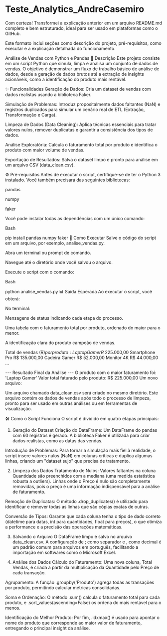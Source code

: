 # Teste_Analytics_AndreCasemiro



Com certeza! Transformei a explicação anterior em um arquivo README.md completo e bem estruturado, ideal para ser usado em plataformas como o GitHub.

Este formato inclui seções como descrição do projeto, pré-requisitos, como executar e a explicação detalhada do funcionamento.

Análise de Vendas com Python e Pandas
📜 Descrição
Este projeto consiste em um script Python que simula, limpa e analisa um conjunto de dados de vendas. O objetivo é demonstrar um fluxo de trabalho básico de análise de dados, desde a geração de dados brutos até a extração de insights acionáveis, como a identificação do produto mais rentável.

✨ Funcionalidades
Geração de Dados: Cria um dataset de vendas com dados realistas usando a biblioteca Faker.

Simulação de Problemas: Introduz propositalmente dados faltantes (NaN) e registros duplicados para simular um cenário real de ETL (Extração, Transformação e Carga).

Limpeza de Dados (Data Cleaning): Aplica técnicas essenciais para tratar valores nulos, remover duplicatas e garantir a consistência dos tipos de dados.

Análise Exploratória: Calcula o faturamento total por produto e identifica o produto com maior volume de vendas.

Exportação de Resultados: Salva o dataset limpo e pronto para análise em um arquivo CSV (data_clean.csv).

⚙️ Pré-requisitos
Antes de executar o script, certifique-se de ter o Python 3 instalado. Você também precisará das seguintes bibliotecas:

pandas

numpy

faker

Você pode instalar todas as dependências com um único comando:

Bash

pip install pandas numpy faker
🚀 Como Executar
Salve o código do script em um arquivo, por exemplo, analise_vendas.py.

Abra um terminal ou prompt de comando.

Navegue até o diretório onde você salvou o arquivo.

Execute o script com o comando:

Bash

python analise_vendas.py
📊 Saída Esperada
Ao executar o script, você obterá:

No terminal:

Mensagens de status indicando cada etapa do processo.

Uma tabela com o faturamento total por produto, ordenado do maior para o menor.

A identificação clara do produto campeão de vendas.

Total de vendas (R$) por produto:
Laptop Gamer        R$ 225.000,00
Smartphone Pro      R$ 135.000,00
Cadeira Gamer       R$ 52.000,00
Monitor 4K          R$ 44.000,00
...

--- Resultado Final da Análise ---
O produto com o maior faturamento foi: 'Laptop Gamer'
Valor total faturado pelo produto: R$ 225.000,00
Um novo arquivo:

Um arquivo chamado data_clean.csv será criado no mesmo diretório. Este arquivo contém os dados de vendas após todo o processo de limpeza, pronto para ser usado em outras análises ou em ferramentas de visualização.

🛠️ Como o Script Funciona
O script é dividido em quatro etapas principais:

1. Geração do Dataset
Criação do DataFrame: Um DataFrame do pandas com 60 registros é gerado. A biblioteca Faker é utilizada para criar dados realistas, como as datas das vendas.

Introdução de Problemas: Para tornar a simulação mais fiel à realidade, o script insere valores nulos (NaN) em colunas críticas e duplica algumas linhas, criando um "dataset sujo" que precisa de tratamento.

2. Limpeza dos Dados
Tratamento de Nulos: Valores faltantes na coluna Quantidade são preenchidos com a mediana (uma medida estatística robusta a outliers). Linhas onde o Preço é nulo são completamente removidas, pois o preço é uma informação indispensável para a análise de faturamento.

Remoção de Duplicatas: O método .drop_duplicates() é utilizado para identificar e remover todas as linhas que são cópias exatas de outras.

Conversão de Tipos: Garante que cada coluna tenha o tipo de dado correto (datetime para datas, int para quantidades, float para preços), o que otimiza a performance e a precisão das operações matemáticas.

3. Salvando o Arquivo
O DataFrame limpo é salvo no arquivo data_clean.csv. A configuração de ; como separador e , como decimal é um padrão comum para arquivos em português, facilitando a importação em softwares como o Microsoft Excel.

4. Análise dos Dados
Cálculo do Faturamento: Uma nova coluna, Total Vendas, é criada a partir da multiplicação da Quantidade pelo Preço de cada transação.

Agrupamento: A função .groupby('Produto') agrega todas as transações por produto, permitindo calcular métricas consolidadas.

Soma e Ordenação: O método .sum() calcula o faturamento total para cada produto, e .sort_values(ascending=False) os ordena do mais rentável para o menos.

Identificação do Melhor Produto: Por fim, .idxmax() é usado para apontar o nome do produto que corresponde ao maior valor de faturamento, entregando o principal insight da análise.
